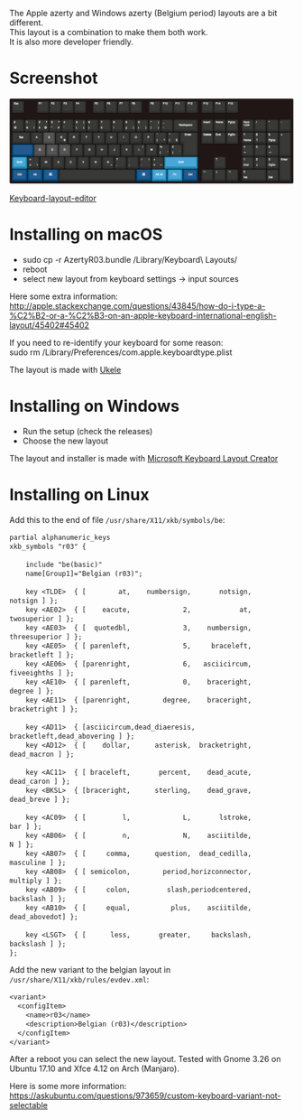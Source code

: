The Apple azerty and Windows azerty (Belgium period) layouts are a bit different.  
This layout is a combination to make them both work.  
It is also more developer friendly.  

Screenshot
==========
 
![Layout](/keyboard-layout.png)

[Keyboard-layout-editor](http://www.keyboard-layout-editor.com/#/gists/63b058a04445e88629c4292a479f954a)


Installing on macOS
===================
- sudo cp -r AzertyR03.bundle /Library/Keyboard\ Layouts/  
- reboot  
- select new layout from keyboard settings -> input sources  

Here some extra information:  
http://apple.stackexchange.com/questions/43845/how-do-i-type-a-%C2%B2-or-a-%C2%B3-on-an-apple-keyboard-international-english-layout/45402#45402

If you need to re-identify your keyboard for some reason:  
sudo rm /Library/Preferences/com.apple.keyboardtype.plist


The layout is made with [Ukele](http://scripts.sil.org/cms/scripts/page.php?site_id=nrsi&id=ukelele)

Installing on Windows
=====================
- Run the setup (check the releases)
- Choose the new layout

The layout and installer is made with [Microsoft Keyboard Layout Creator](https://msdn.microsoft.com/en-us/globalization/keyboardlayouts.aspx)

Installing on Linux
===================

Add this to the end of file `/usr/share/X11/xkb/symbols/be`:

	partial alphanumeric_keys
	xkb_symbols "r03" {

	    include "be(basic)"
	    name[Group1]="Belgian (r03)";

	    key <TLDE>  { [        at,    numbersign,       notsign,       notsign ] };
	    key <AE02>  { [    eacute,             2,            at,   twosuperior ] };
	    key <AE03>  { [  quotedbl,             3,    numbersign, threesuperior ] };
	    key <AE05>  { [ parenleft,             5,     braceleft,   bracketleft ] };
	    key <AE06>  { [parenright,             6,   asciicircum,   fiveeighths ] };
	    key <AE10>  { [ parenleft,             0,    braceright,        degree ] };
	    key <AE11>  { [parenright,        degree,    braceright,  bracketright ] };

	    key <AD11>  { [asciicircum,dead_diaeresis,  bracketleft,dead_abovering ] };
	    key <AD12>  { [    dollar,      asterisk,  bracketright,   dead_macron ] };

	    key <AC11>  { [ braceleft,       percent,    dead_acute,    dead_caron ] };
	    key <BKSL>  { [braceright,      sterling,    dead_grave,    dead_breve ] };

	    key <AC09>  { [         l,             L,       lstroke,           bar ] };
	    key <AB06>  { [         n,             N,    asciitilde,             N ] };
	    key <AB07>  { [     comma,      question,  dead_cedilla,     masculine ] };
	    key <AB08>  { [ semicolon,        period,horizconnector,      multiply ] };
	    key <AB09>  { [     colon,         slash,periodcentered,     backslash ] };
	    key <AB10>  { [     equal,          plus,    asciitilde,  dead_abovedot] };
	    
	    key <LSGT>  { [      less,       greater,     backslash,     backslash ] };
	};


Add the new variant to the belgian layout in `/usr/share/X11/xkb/rules/evdev.xml`:

	<variant>
	  <configItem>
	    <name>r03</name>
	    <description>Belgian (r03)</description>
	  </configItem>
	</variant>  

After a reboot you can select the new layout. 
Tested with Gnome 3.26 on Ubuntu 17.10 and Xfce 4.12 on Arch (Manjaro).

Here is some more information: https://askubuntu.com/questions/973659/custom-keyboard-variant-not-selectable
